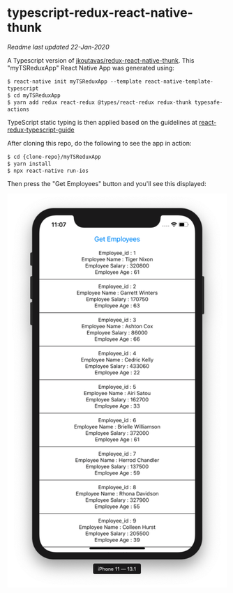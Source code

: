 # typescript-redux-react-native-thunk

*Readme last updated 22-Jan-2020*

A Typescript version of [jkoutavas/redux-react-native-thunk](https://github.com/jkoutavas/redux-react-native-thunk). 
This "myTSReduxApp" React Native App was generated using:

```
$ react-native init myTSReduxApp --template react-native-template-typescript
$ cd myTSReduxApp
$ yarn add redux react-redux @types/react-redux redux-thunk typesafe-actions
```

TypeScript static typing is then applied based on the guidelines at [react-redux-typescript-guide](https://github.com/piotrwitek/react-redux-typescript-guide)

After cloning this repo, do the following to see the app in action:

```
$ cd {clone-repo}/myTSReduxApp
$ yarn install
$ npx react-native run-ios

```

Then press the "Get Employees" button and you'll see this displayed:


![](ScreenShot.png)
